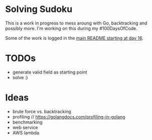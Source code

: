 # Solving Sudoku

This is a work in progress to mess aroung with Go, backtracking and possibly more.
I'm working on this during my #100DaysOfCode.

Some of the work is logged in the [main README starting at day 16](../../log.md#day-16).

# TODOs

- generate valid field as starting point
- solve :)

# Ideas

- brute force vs. backtracking
- profiling // https://golangdocs.com/profiling-in-golang
- benchmarking
- web service
- AWS lambda
